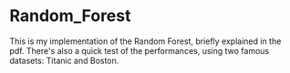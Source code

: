 # Random_Forest
This is my implementation of the Random Forest, briefly explained in the pdf. There's also a quick test of the performances, using two famous datasets: Titanic and Boston.
